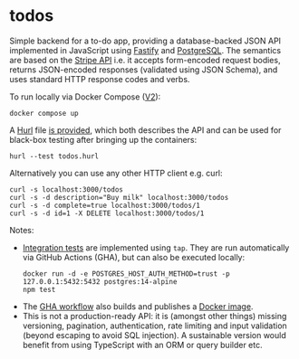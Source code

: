 # todos

Simple backend for a to-do app, providing a database-backed JSON API implemented in JavaScript using [Fastify](https://www.fastify.io) and [PostgreSQL](https://www.postgresql.org). The semantics are based on the [Stripe API](https://stripe.com/docs/api) i.e. it accepts form-encoded request bodies, returns JSON-encoded responses (validated using JSON Schema), and uses standard HTTP response codes and verbs.

To run locally via Docker Compose ([V2](https://docs.docker.com/compose/cli-command/)):

```shell
docker compose up
```

A [Hurl](https://hurl.dev) file [is provided](todos.hurl), which both describes the API and can be used for black-box testing after bringing up the containers:

```shell
hurl --test todos.hurl
```

Alternatively you can use any other HTTP client e.g. curl:

```shell
curl -s localhost:3000/todos
curl -s -d description="Buy milk" localhost:3000/todos
curl -s -d complete=true localhost:3000/todos/1
curl -s -d id=1 -X DELETE localhost:3000/todos/1
```

Notes:
- [Integration tests](app.test.js) are implemented using `tap`. They are run automatically via GitHub Actions (GHA), but can also be executed locally:
  ```shell
  docker run -d -e POSTGRES_HOST_AUTH_METHOD=trust -p 127.0.0.1:5432:5432 postgres:14-alpine
  npm test
  ```
- The [GHA workflow](.github/workflows/ci.yml) also builds and publishes a [Docker image](../../pkgs/container/todos).
- This is not a production-ready API: it is (amongst other things) missing versioning, pagination, authentication, rate limiting and input validation (beyond escaping to avoid SQL injection). A sustainable version would benefit from using TypeScript with an ORM or query builder etc.
